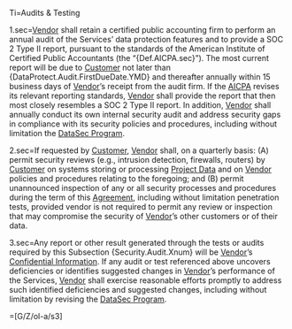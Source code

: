 Ti=Audits & Testing

1.sec=<a href='#Def.Vendor.sec' class='definedterm'>Vendor</a> shall retain a certified public accounting firm to perform an annual audit of the Services’ data protection features and to provide a SOC 2 Type II report, pursuant to the standards of the American Institute of Certified Public Accountants (the “{Def.AICPA.sec}”). The most current report will be due to <a href='#Def.Customer.sec' class='definedterm'>Customer</a> not later than {DataProtect.Audit.FirstDueDate.YMD} and thereafter annually within 15 business days of <a href='#Def.Vendor.sec' class='definedterm'>Vendor</a>’s receipt from the audit firm. If the <a href='#Def.AICPA.sec' class='definedterm'>AICPA</a> revises its relevant reporting standards, <a href='#Def.Vendor.sec' class='definedterm'>Vendor</a> shall provide the report that then most closely resembles a SOC 2 Type II report. In addition, <a href='#Def.Vendor.sec' class='definedterm'>Vendor</a> shall annually conduct its own internal security audit and address security gaps in compliance with its security policies and procedures, including without limitation the <a href='#Def.DataSec_Program.sec' class='definedterm'>DataSec Program</a>.

2.sec=If requested by <a href='#Def.Customer.sec' class='definedterm'>Customer</a>, <a href='#Def.Vendor.sec' class='definedterm'>Vendor</a> shall, on a quarterly basis: (A) permit security reviews (e.g., intrusion detection, firewalls, routers) by <a href='#Def.Customer.sec' class='definedterm'>Customer</a> on systems storing or processing <a href='#Def.Project_Data.sec' class='definedterm'>Project Data</a> and on <a href='#Def.Vendor.sec' class='definedterm'>Vendor</a> policies and procedures relating to the foregoing; and (B) permit unannounced inspection of any or all security processes and procedures during the term of this <a href='#Def.Agreement.sec' class='definedterm'>Agreement</a>, including without limitation penetration tests, provided vendor is not required to permit any review or inspection that may compromise the security of <a href='#Def.Vendor.sec' class='definedterm'>Vendor</a>’s other customers or of their data.

3.sec=Any report or other result generated through the tests or audits required by this Subsection {Security.Audit.Xnum} will be <a href='#Def.Vendor.sec' class='definedterm'>Vendor</a>’s <a href='#Def.Confidential_Information.sec' class='definedterm'>Confidential Information</a>. If any audit or test referenced above uncovers deficiencies or identifies suggested changes in <a href='#Def.Vendor.sec' class='definedterm'>Vendor</a>’s performance of the Services, <a href='#Def.Vendor.sec' class='definedterm'>Vendor</a> shall exercise reasonable efforts promptly to address such identified deficiencies and suggested changes, including without limitation by revising the <a href='#Def.DataSec_Program.sec' class='definedterm'>DataSec Program</a>.

=[G/Z/ol-a/s3]
